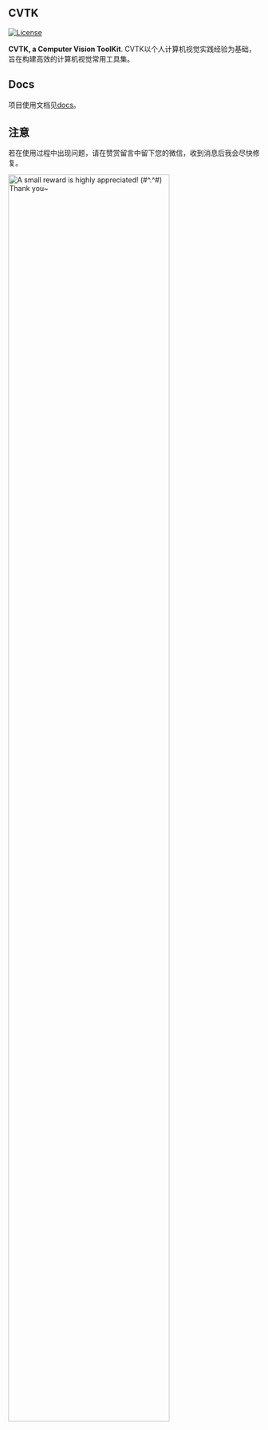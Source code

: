 ## CVTK

[![License](https://img.shields.io/badge/license-BSD-blue.svg)](../LICENSE)

**CVTK, a Computer Vision ToolKit**. CVTK以个人计算机视觉实践经验为基础，旨在构建高效的计算机视觉常用工具集。

## Docs

项目使用文档见[docs](https://yongyuan.name/cvtk/#/)。

## 注意

若在使用过程中出现问题，请在赞赏留言中留下您的微信，收到消息后我会尽快修复。

<div align="left">
  <img width="80%" alt="A small reward is highly appreciated! (#^.^#) Thank you~" src="doc/imgs/weipayimg.jpg">
</div>




